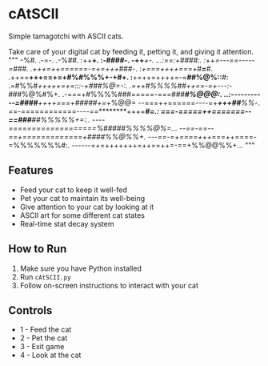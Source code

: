 # cAtSCII
 Simple tamagotchi with ASCII cats.

Take care of your digital cat by feeding it, petting it, and giving it attention.
"""
                                       -%#.
                   .-=-.             .-%##.
                   :++**+.          :-####-.
                   -++***+-.  ...:==:+####:.
                   :*++***=---==-----=*###*.
                   .+++=++======-=+=+++*###-.
                    :*+===++++===+*#***=**#*.
                   .++==**+++==+=+#%#%%%+-+#+.
                  :**+=++=++++=-=**##%@%::**#:
               .=#%%#*+++++=+=:::-+###%@=-***:.
           .=++#%%%%##++==-=+*---:-*###%@%#%+. 
        .-===+#%%%%###*=====-===*###***#%@@@:.
 ..:-----------=*####***++++===+#####+=+*%@@=
--===++======----=+*********+++**##******%%*-.
==-============----==********++++*******#=.:
===-=====++=======--==*###****##%%%%%+=:..
----===================*%#####%%%%@%=... 
--==-==--==+=============+####%%@%%+. 
---==-=+====+*++===++====-=%%%%%%%#:.
------=+=+++++++=++==++=-==+%%@@%%+... 
"""

## Features
- Feed your cat to keep it well-fed
- Pet your cat to maintain its well-being
- Give attention to your cat by looking at it
- ASCII art for some different cat states
- Real-time stat decay system

## How to Run
1. Make sure you have Python installed
2. Run `cAtSCII.py`
3. Follow on-screen instructions to interact with your cat

## Controls
- 1 - Feed the cat
- 2 - Pet the cat
- 3 - Exit game
- 4 - Look at the cat

